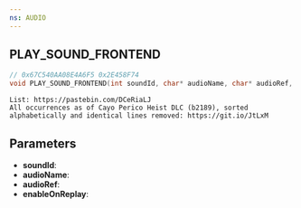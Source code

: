 ```yaml
---
ns: AUDIO
---
```

## PLAY_SOUND_FRONTEND

```c
// 0x67C540AA08E4A6F5 0x2E458F74
void PLAY_SOUND_FRONTEND(int soundId, char* audioName, char* audioRef, BOOL enableOnReplay);
```

```
List: https://pastebin.com/DCeRiaLJ
All occurrences as of Cayo Perico Heist DLC (b2189), sorted alphabetically and identical lines removed: https://git.io/JtLxM
```

## Parameters
* **soundId**:
* **audioName**:
* **audioRef**:
* **enableOnReplay**:


